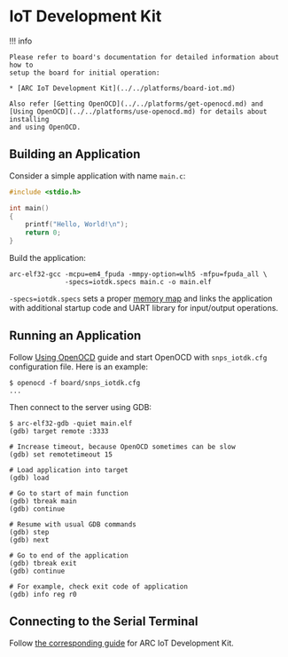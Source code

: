 # IoT Development Kit

!!! info

    Please refer to board's documentation for detailed information about how to
    setup the board for initial operation:

    * [ARC IoT Development Kit](../../platforms/board-iot.md)

    Also refer [Getting OpenOCD](../../platforms/get-openocd.md) and 
    [Using OpenOCD](../../platforms/use-openocd.md) for details about installing
    and using OpenOCD.

## Building an Application

Consider a simple application with name `main.c`:

```c
#include <stdio.h>

int main()
{
    printf("Hello, World!\n");
    return 0;
}
```

Build the application:

```shell
arc-elf32-gcc -mcpu=em4_fpuda -mmpy-option=wlh5 -mfpu=fpuda_all \
              -specs=iotdk.specs main.c -o main.elf
```

`-specs=iotdk.specs` sets a proper [memory map](../general/memory.md) and links the
application with additional startup code and UART library for input/output
operations.

## Running an Application

Follow [Using OpenOCD](../../platforms/use-openocd.md) guide and start OpenOCD
with `snps_iotdk.cfg` configuration file. Here is an example:

```text
$ openocd -f board/snps_iotdk.cfg
...
```

Then connect to the server using GDB:

```text
$ arc-elf32-gdb -quiet main.elf
(gdb) target remote :3333

# Increase timeout, because OpenOCD sometimes can be slow
(gdb) set remotetimeout 15

# Load application into target
(gdb) load

# Go to start of main function
(gdb) tbreak main
(gdb) continue

# Resume with usual GDB commands
(gdb) step
(gdb) next

# Go to end of the application
(gdb) tbreak exit
(gdb) continue

# For example, check exit code of application
(gdb) info reg r0
```

## Connecting to the Serial Terminal

Follow [the corresponding guide](../../platforms/board-iot.md#connecting-to-the-serial-terminal)
for ARC IoT Development Kit.
